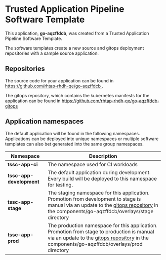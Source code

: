 # Trusted Application Pipeline Software Template

This application, **go-aqzffdcb**, was created from a Trusted Application Pipeline Software Template.

The software templates create a new source and gitops deployment repositories with a sample source application. 

## Repositories

The source code for your application can be found in [https://github.com/rhtap-rhdh-qe/go-aqzffdcb ](https://github.com/rhtap-rhdh-qe/go-aqzffdcb ).
 
The gitops repository, which contains the kubernetes manifests for the application can be found in 
[https://github.com/rhtap-rhdh-qe/go-aqzffdcb-gitops ](https://github.com/rhtap-rhdh-qe/go-aqzffdcb-gitops ) 

## Application namespaces 

The default application will be found in the following namespaces. Applications can be deployed into unique namespaces or multiple software templates can also bet generated into the same group namespaces.  

|  Namespace   |  Description   |  
| -------- | -------- |
| **tssc-app-ci** | The namespace used for CI workloads |
| **tssc-app-development** | The default application during development. Every build will be deployed to this namespace for testing. |
| **tssc-app-stage** | The staging namespace for this application. Promotion from development to stage is manual via an update to the [gitops repository](https://github.com/rhtap-rhdh-qe/go-aqzffdcb-gitops ) in the components/go-aqzffdcb/overlays/stage directory |
| **tssc-app-prod** | The production namespace for this application. Promotion from stage to production is manual via an update to the [gitops repository](https://github.com/rhtap-rhdh-qe/go-aqzffdcb-gitops ) in the components/go-aqzffdcb/overlays/prod directory |